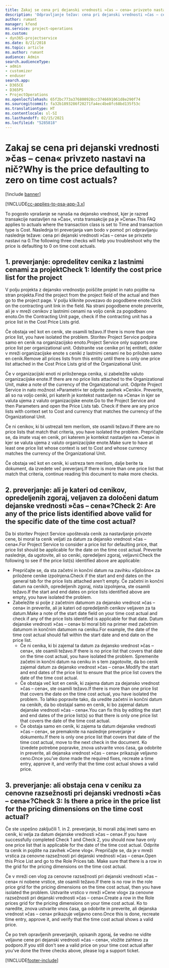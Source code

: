 ```yaml
---
title: Zakaj se cena pri dejanski vrednosti »čas – cena« privzeto nastavi na nič?
description: 'Odpravljanje težav: cena pri dejanski vrednosti »čas – cena« se privzeto nastavi na 0.'
author: rumant
manager: kfend
ms.service: project-operations
ms.custom:
- dyn365-projectservice
ms.date: 8/21/2018
ms.topic: article
ms.author: rumant
audience: Admin
search.audienceType:
- admin
- customizer
- enduser
search.app:
- D365CE
- D365PS
- ProjectOperations
ms.openlocfilehash: 65f2bc773a376800928cc3746691061d8e290f74
ms.sourcegitcommit: fa32b1893286f20271fa4ec4be8fc68bd135f53c
ms.translationtype: HT
ms.contentlocale: sl-SI
ms.lasthandoff: 02/15/2021
ms.locfileid: "5285818"
---
```

# <a name="why-is-the-price-defaulting-to-zero-on-time-cost-actuals"></a><span data-ttu-id="e7cd6-103">Zakaj se cena pri dejanski vrednosti »čas – cena« privzeto nastavi na nič?</span><span class="sxs-lookup"><span data-stu-id="e7cd6-103">Why is the price defaulting to zero on time cost actuals?</span></span>

[!include [banner](../includes/psa-now-project-operations.md)]

[!INCLUDE[cc-applies-to-psa-app-3.x](../includes/cc-applies-to-psa-app-3x.md)]

<span data-ttu-id="e7cd6-104">To pogosto vprašanje se nanaša na dejansko vrednost, kjer je razred transakcije nastavljen na »Čas«, vrsta transakcije pa je »Cena«.</span><span class="sxs-lookup"><span data-stu-id="e7cd6-104">This FAQ applies to actuals where the transaction class is set to Time and transaction type is Cost.</span></span> <span data-ttu-id="e7cd6-105">Naslednja tri preverjanja vam bodo v pomoč pri odpravljanju naslednje težave: cena pri dejanski vrednosti »čas – cena« se privzeto nastavi na 0.</span><span class="sxs-lookup"><span data-stu-id="e7cd6-105">The following three checks will help you troubleshoot why the price is defaulting to 0 on time cost actuals.</span></span>
 
## <a name="check-1-identify-the-cost-price-list-for-the-project"></a><span data-ttu-id="e7cd6-106">1. preverjanje: opredelitev cenika z lastnimi cenami za projekt</span><span class="sxs-lookup"><span data-stu-id="e7cd6-106">Check 1: Identify the cost price list for the project</span></span>

<span data-ttu-id="e7cd6-107">V polju projekta z dejansko vrednostjo poiščite projekt in nato pojdite na stran projekta.</span><span class="sxs-lookup"><span data-stu-id="e7cd6-107">Find the project from the project field of the actual and then go to the project page.</span></span> <span data-ttu-id="e7cd6-108">V polju kliknite povezavo do pogodbene enote.</span><span class="sxs-lookup"><span data-stu-id="e7cd6-108">Click on the contracting unit link in the field.</span></span> <span data-ttu-id="e7cd6-109">Na strani pogodbene enote preverite, ali je v mreži cenikov z lastnimi cenami na voljo cenik za pogodbeno enoto.</span><span class="sxs-lookup"><span data-stu-id="e7cd6-109">On the Contracting Unit page, check if the contracting unit has a price list in the Cost Price Lists grid.</span></span>

<span data-ttu-id="e7cd6-110">Če obstaja več kot en cenik, ste osamili težavo.</span><span class="sxs-lookup"><span data-stu-id="e7cd6-110">If there is more than one price list, you have isolated the problem.</span></span> <span data-ttu-id="e7cd6-111">Storitev Project Service podpira samo en cenik na organizacijsko enoto.</span><span class="sxs-lookup"><span data-stu-id="e7cd6-111">Project Service only supports one price list per organizational unit.</span></span> <span data-ttu-id="e7cd6-112">Odstranite vse cenike pri tej entiteti, dokler v mreži organizacijske enote s ceniki z lastnimi cenami ne bo priložen samo en cenik.</span><span class="sxs-lookup"><span data-stu-id="e7cd6-112">Remove all prices lists from this entity until there is only one price list attached in the Cost Price Lists grid of the Organizational Unit.</span></span>

<span data-ttu-id="e7cd6-113">Če v organizacijski enoti ni priloženega cenika, si zabeležite valuto organizacijske enote.</span><span class="sxs-lookup"><span data-stu-id="e7cd6-113">If there are no price lists attached to the Organizational Unit, make a note of the currency of the Organizational unit.</span></span> <span data-ttu-id="e7cd6-114">Odprite Project Service in nato možnost »Parametri« ter odprite zavihek »Ceniki«. Preverite, ali so na voljo ceniki, pri katerih je kontekst nastavljen na »Cena« in kjer se valuta ujema z valuto organizacijske enote.</span><span class="sxs-lookup"><span data-stu-id="e7cd6-114">Go to the Project Service and then Parameters and open the Price Lists tab. Check if there are any price lists with context set to Cost and currency that matches the currency of the Organizational Unit.</span></span>
 
<span data-ttu-id="e7cd6-115">Če ni cenikov, ki bi ustrezali tem merilom, ste osamili težavo.</span><span class="sxs-lookup"><span data-stu-id="e7cd6-115">If there are no price lists that match that criteria, you have isolated the problem.</span></span> <span data-ttu-id="e7cd6-116">Prepričajte se, da imate vsaj en cenik, pri katerem je kontekst nastavljen na »Cena« in kjer se valuta ujema z valuto organizacijske enote.</span><span class="sxs-lookup"><span data-stu-id="e7cd6-116">Make sure to have at least one price list whose context is set to Cost and whose currency matches the currency of the Organizational Unit.</span></span>

<span data-ttu-id="e7cd6-117">Če obstaja več kot en cenik, ki ustreza tem merilom, dalje berite ta dokument, da izvedete več preverjanj.</span><span class="sxs-lookup"><span data-stu-id="e7cd6-117">If there is more than one price list that match that criteria, continue reading this document to make more checks.</span></span>

## <a name="check-2-are-any-of-the-price-lists-identified-above-valid-for-the-specific-date-of-the-time-cost-actual"></a><span data-ttu-id="e7cd6-118">2. preverjanje: ali je kateri od cenikov, opredeljenih zgoraj, veljaven za določeni datum dejanske vrednosti »čas – cena«?</span><span class="sxs-lookup"><span data-stu-id="e7cd6-118">Check 2: Are any of the price lists identified above valid for the specific date of the time cost actual?</span></span>

<span data-ttu-id="e7cd6-119">Da bi storitev Project Service upoštevala cenik za nastavljanje privzete cene, bi moral ta cenik veljati za datum za dejansko vrednost »čas – cena«.</span><span class="sxs-lookup"><span data-stu-id="e7cd6-119">For Project Service to consider a price list for defaulting price, that price list should be applicable for the date on the time cost actual.</span></span> <span data-ttu-id="e7cd6-120">Preverite naslednje, da ugotovite, ali so ceniki, opredeljeni zgoraj, veljavni:</span><span class="sxs-lookup"><span data-stu-id="e7cd6-120">Check the following to see if the price list(s) identified above are applicable:</span></span>

- <span data-ttu-id="e7cd6-121">Prepričajte se, da sta začetni in končni datum na zavihku »Splošno« za priložene cenike izpolnjena.</span><span class="sxs-lookup"><span data-stu-id="e7cd6-121">Check if the start and end dates on the general tab for the price lists attached aren’t empty.</span></span> <span data-ttu-id="e7cd6-122">Če začetni in končni datum na cenikih, opredeljenih zgoraj, nista izpolnjena, ste osamili težavo.</span><span class="sxs-lookup"><span data-stu-id="e7cd6-122">If the start and end dates on price lists identified above are empty, you have isolated the problem.</span></span> 
- <span data-ttu-id="e7cd6-123">Zabeležite si polje z začetnim datumom za dejansko vrednost »čas – cena« in preverite, ali je kateri od opredeljenih cenikov veljaven za ta datum.</span><span class="sxs-lookup"><span data-stu-id="e7cd6-123">Make a note of the start date field on your time cost actual and check if any of the price lists identified is applicable for that date.</span></span> <span data-ttu-id="e7cd6-124">Datum dejanske vrednosti »čas – cena« bi moral biti na primer med začetnim datumom in končnim datumom na ceniku.</span><span class="sxs-lookup"><span data-stu-id="e7cd6-124">For example, the date of the time cost actual should fall within the start date and end date on the price list.</span></span> 
    - <span data-ttu-id="e7cd6-125">Če ni cenika, ki bi zajemal ta datum za dejansko vrednost »čas – cena«, ste osamili težavo.</span><span class="sxs-lookup"><span data-stu-id="e7cd6-125">If there is no price list that covers that date on the time cost actual, you have isolated the problem.</span></span> <span data-ttu-id="e7cd6-126">Spremenite začetni in končni datum na ceniku in s tem zagotovite, da bo cenik zajemal datum za dejansko vrednost »čas – cena«.</span><span class="sxs-lookup"><span data-stu-id="e7cd6-126">Modify the start and end dates of the price list to ensure that the price list covers the date of the time cost actual.</span></span> 
    - <span data-ttu-id="e7cd6-127">Če obstaja več kot en cenik, ki zajema datum za dejansko vrednost »čas – cena«, ste osamili težavo.</span><span class="sxs-lookup"><span data-stu-id="e7cd6-127">If there is more than one price list that covers the date on the time cost actual, you have isolated the problem.</span></span> <span data-ttu-id="e7cd6-128">To lahko popravite tako, da uredite začetni in končni datum na cenikih, da bo obstajal samo en cenik, ki bo zajemal datum dejanske vrednosti »čas – cena«.</span><span class="sxs-lookup"><span data-stu-id="e7cd6-128">You can fix this by editing the start and end dates of the price list(s) so that there is only one price list that covers the date of the time cost actual.</span></span> 
    - <span data-ttu-id="e7cd6-129">Če obstaja samo en cenik, ki zajema ta datum dejanske vrednosti »čas – cena«, se premaknite na naslednje preverjanje v dokumentu.</span><span class="sxs-lookup"><span data-stu-id="e7cd6-129">If there is only one price list that covers that date of the time cost actual, move to the next check in the document.</span></span>
<span data-ttu-id="e7cd6-130">Ko izvedete potrebne popravke, znova ustvarite vnos časa, ga odobrite in preverite, ali dejanska vrednost »čas – cena« prikazuje veljavno ceno.</span><span class="sxs-lookup"><span data-stu-id="e7cd6-130">Once you’ve done made the required fixes, recreate a time entry, approve it, and verify that the time cost actual shows a valid price.</span></span>

## <a name="check-3-is-there-a-price-in-the-price-list-for-the-pricing-dimensions-on-the-time-cost-actual"></a><span data-ttu-id="e7cd6-131">3. preverjanje: ali obstaja cena v ceniku za cenovne razsežnosti pri dejanski vrednosti »čas – cena«?</span><span class="sxs-lookup"><span data-stu-id="e7cd6-131">Check 3: Is there a price in the price list for the pricing dimensions on the time cost actual?</span></span>

<span data-ttu-id="e7cd6-132">Če ste uspešno zaključili 1. in 2. preverjanje, bi morali zdaj imeti samo en cenik, ki velja za datum dejanske vrednosti »čas – cena«.</span><span class="sxs-lookup"><span data-stu-id="e7cd6-132">If you have successfully completed Check 1 and Check 2, you should now have only one price list that is applicable for the date of the time cost actual.</span></span> <span data-ttu-id="e7cd6-133">Odprite ta cenik in pojdite na zavihek »Cene vlog«. Prepričajte se, da je v mreži vrstica za cenovne razsežnosti pri dejanski vrednosti »čas – cena«.</span><span class="sxs-lookup"><span data-stu-id="e7cd6-133">Open this Price List and go to the Role Prices tab. Make sure that there is a row in the grid for the pricing dimensions on the time cost actual.</span></span>

<span data-ttu-id="e7cd6-134">Če v mreži cen vlog za cenovne razsežnosti pri dejanski vrednosti »čas – cena« ni nobene vrstice, ste osamili težavo.</span><span class="sxs-lookup"><span data-stu-id="e7cd6-134">If there is no row in the role price grid for the pricing dimensions on the time cost actual, then you have isolated the problem.</span></span> <span data-ttu-id="e7cd6-135">Ustvarite vrstico v mreži »Cene vlog« za cenovne razsežnosti pri dejanski vrednosti »čas – cena«.</span><span class="sxs-lookup"><span data-stu-id="e7cd6-135">Create a row in the Role prices grid for the pricing dimensions on your time cost actual.</span></span> <span data-ttu-id="e7cd6-136">Ko to naredite, znova ustvarite vnos časa, ga odobrite in preverite, ali dejanska vrednost »čas – cena« prikazuje veljavno ceno.</span><span class="sxs-lookup"><span data-stu-id="e7cd6-136">Once this is done, recreate time entry, approve it, and verify that the time cost actual shows a valid price.</span></span>
 
<span data-ttu-id="e7cd6-137">Če po treh opravljenih preverjanjih, opisanih zgoraj, še vedno ne vidite veljavne cene pri dejanski vrednosti »čas – cena«, vložite zahtevo za podporo.</span><span class="sxs-lookup"><span data-stu-id="e7cd6-137">If you still don't see a valid price on your time cost actual after you’ve done the three checks above, please log a support ticket.</span></span>





[!INCLUDE[footer-include](../includes/footer-banner.md)]